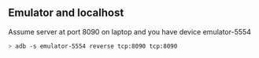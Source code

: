 ## Emulator and localhost
Assume server at port 8090 on laptop and you have device emulator-5554

```bash
> adb -s emulator-5554 reverse tcp:8090 tcp:8090
```
